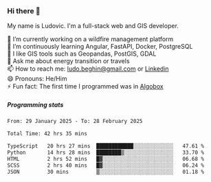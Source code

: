 ### Hi there 👋

My name is Ludovic. I'm a full-stack web and GIS developer.

 🔭 I’m currently working on a wildfire management platform<br/>
 🌱 I’m continuously learning Angular, FastAPI, Docker, PostgreSQL<br/>
 👯 I like GIS tools such as Geopandas, PostGIS, GDAL<br/>
 💬 Ask me about energy transition or travels<br/>
 📫 How to reach me: ludo.beghin@gmail.com or [Linkedin](https://www.linkedin.com/in/ludovic-beghin/)<br/>
 😄 Pronouns: He/Him<br/>
 ⚡ Fun fact: The first time I programmed was in [Algobox](https://fr.wikipedia.org/wiki/Algobox)<br/>

##### Programming stats
<!--START_SECTION:waka-->

```txt
From: 29 January 2025 - To: 28 February 2025

Total Time: 42 hrs 35 mins

TypeScript   20 hrs 27 mins  ████████████░░░░░░░░░░░░░   47.61 %
Python       14 hrs 28 mins  ████████▒░░░░░░░░░░░░░░░░   33.70 %
HTML         2 hrs 52 mins   █▓░░░░░░░░░░░░░░░░░░░░░░░   06.68 %
SCSS         2 hrs 40 mins   █▓░░░░░░░░░░░░░░░░░░░░░░░   06.24 %
JSON         30 mins         ▒░░░░░░░░░░░░░░░░░░░░░░░░   01.18 %
```

<!--END_SECTION:waka-->
